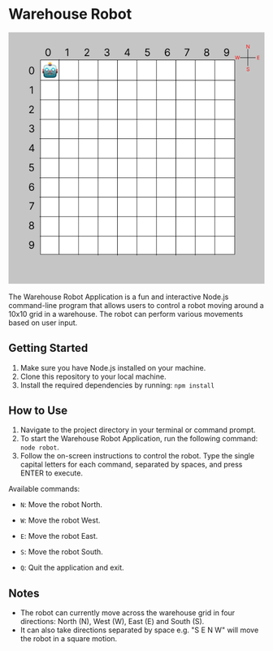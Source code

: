 # Warehouse Robot

![Warehouse Robot](robot.png)

The Warehouse Robot Application is a fun and interactive Node.js command-line program that allows users to control a robot moving around a 10x10 grid in a warehouse. The robot can perform various movements based on user input.
  
## Getting Started

1. Make sure you have Node.js installed on your machine.
2. Clone this repository to your local machine.
3. Install the required dependencies by running: `npm install`

## How to Use

1. Navigate to the project directory in your terminal or command prompt.
2. To start the Warehouse Robot Application, run the following command: `node robot`.
3. Follow the on-screen instructions to control the robot. Type the single capital letters for each command, separated by spaces, and press ENTER to execute.

Available commands:

- `N`: Move the robot North.
- `W`: Move the robot West.
- `E`: Move the robot East.
- `S`: Move the robot South.

- `Q`: Quit the application and exit.

## Notes

- The robot can currently move across the warehouse grid in four directions: North (N), West (W), East (E) and South (S).
- It can also take directions separated by space e.g. "S E N W" will move the robot in a square motion.
